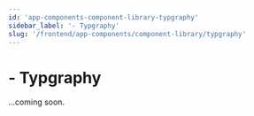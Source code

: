 ```yaml
---
id: 'app-components-component-library-typgraphy'
sidebar_label: '- Typgraphy'
slug: '/frontend/app-components/component-library/typgraphy'
---
```


# - Typgraphy

...coming soon.
